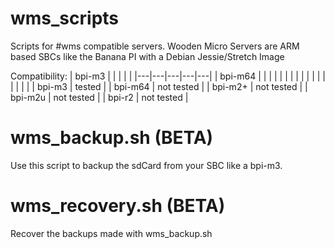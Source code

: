 # wms_scripts
Scripts for #wms compatible servers. 
Wooden Micro Servers are ARM based SBCs like the Banana PI with a Debian Jessie/Stretch Image

Compatibility: 
| bpi-m3   |   |   |   |   |
|---|---|---|---|---|
| bpi-m64   |   |   |   |   |
|   |   |   |   |   |
|   |   |   |   |   |
|   bpi-m3  |   tested      |
|   bpi-m64 |   not tested  |
|   bpi-m2+ |   not tested  |
|   bpi-m2u |   not tested  |
|   bpi-r2  |   not tested  |

# wms_backup.sh (BETA)
Use this script to backup the sdCard from your SBC like a bpi-m3.

# wms_recovery.sh (BETA)
Recover the backups made with wms_backup.sh
